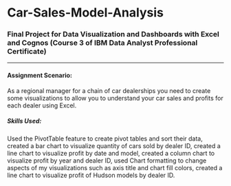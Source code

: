 # Car-Sales-Model-Analysis
### Final Project for Data Visualization and Dashboards with Excel and Cognos (Course 3 of IBM Data Analyst Professional Certificate)
----------------
#### Assignment Scenario: 
As a regional manager for a chain of car dealerships you need to create some visualizations to allow you to understand your car sales and profits for each dealer using Excel.
##### Skills Used:
Used the PivotTable feature to create pivot tables and sort their data, created a bar chart to visualize quantity of cars sold by dealer ID, created a line chart to visualize profit by date and model, created a column chart to visualize profit by year and dealer ID, used Chart formatting to change aspects of my visualizations such as axis title and chart fill colors, created a line chart to visualize profit of Hudson models by dealer ID. 
